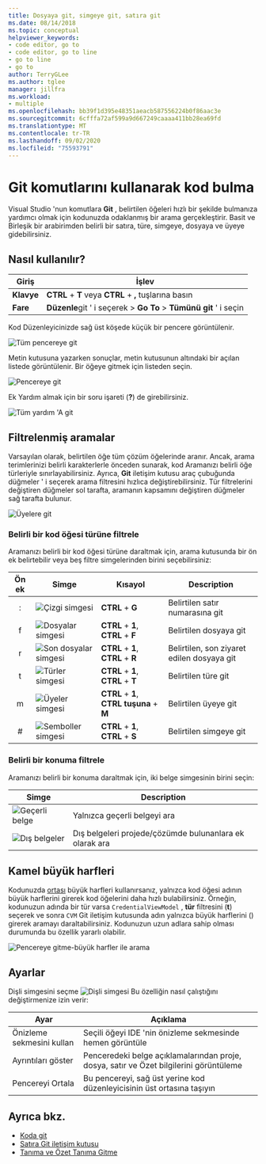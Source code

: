 ```yaml
---
title: Dosyaya git, simgeye git, satıra git
ms.date: 08/14/2018
ms.topic: conceptual
helpviewer_keywords:
- code editor, go to
- code editor, go to line
- go to line
- go to
author: TerryGLee
ms.author: tglee
manager: jillfra
ms.workload:
- multiple
ms.openlocfilehash: bb39f1d395e48351aeacb587556224b0f86aac3e
ms.sourcegitcommit: 6cfffa72af599a9d667249caaaa411bb28ea69fd
ms.translationtype: MT
ms.contentlocale: tr-TR
ms.lasthandoff: 09/02/2020
ms.locfileid: "75593791"
---
```

# <a name="find-code-using-go-to-commands"></a>Git komutlarını kullanarak kod bulma

Visual Studio 'nun komutlara **Git** , belirtilen öğeleri hızlı bir şekilde bulmanıza yardımcı olmak için kodunuzda odaklanmış bir arama gerçekleştirir. Basit ve Birleşik bir arabirimden belirli bir satıra, türe, simgeye, dosyaya ve üyeye gidebilirsiniz.

## <a name="how-to-use-it"></a>Nasıl kullanılır?

Giriş | İşlev
------------ | ---
**Klavye** | **CTRL** + **T** veya **CTRL** + **,** tuşlarına basın
**Fare** | **Düzenle**git ' i seçerek  >  **Go To**  >  **Tümünü git** ' i seçin

Kod Düzenleyicinizde sağ üst köşede küçük bir pencere görüntülenir.

![Tüm pencereye git](media/go-to-all.png)

Metin kutusuna yazarken sonuçlar, metin kutusunun altındaki bir açılan listede görüntülenir. Bir öğeye gitmek için listeden seçin.

![Pencereye git](../ide/media/vside_navigatetowindow.png)

Ek Yardım almak için bir soru işareti (**?**) de girebilirsiniz.

![Tüm yardım 'A git](media/go-to-all-help.png)

## <a name="filtered-searches"></a>Filtrelenmiş aramalar

Varsayılan olarak, belirtilen öğe tüm çözüm öğelerinde aranır. Ancak, arama terimlerinizi belirli karakterlerle önceden sunarak, kod Aramanızı belirli öğe türleriyle sınırlayabilirsiniz. Ayrıca, **Git** iletişim kutusu araç çubuğunda düğmeler ' i seçerek arama filtresini hızlıca değiştirebilirsiniz. Tür filtrelerini değiştiren düğmeler sol tarafta, aramanın kapsamını değiştiren düğmeler sağ tarafta bulunur.

![Üyelere git](../ide/media/vside_navigation_toolbar.png)

### <a name="filter-to-a-specific-type-of-code-element"></a>Belirli bir kod öğesi türüne filtrele

Aramanızı belirli bir kod öğesi türüne daraltmak için, arama kutusunda bir ön ek belirtebilir veya beş filtre simgelerinden birini seçebilirsiniz:

Ön ek | Simge | Kısayol | Description
:-: | - | - | -
:| ![Çizgi simgesi](media/gotoall-line-icon.png) | **CTRL** + **G** | Belirtilen satır numarasına git
f| ![Dosyalar simgesi](media/gotoall-files-icon.png) | **CTRL** + **1**, **CTRL** + **F** | Belirtilen dosyaya git
r| ![Son dosyalar simgesi](media/gotoall-recent-files-icon.png) | **CTRL** + **1**, **CTRL** + **R** | Belirtilen, son ziyaret edilen dosyaya git
t| ![Türler simgesi](media/gotoall-types-icon.png) | **CTRL** + **1**, **CTRL** + **T** | Belirtilen türe git
m| ![Üyeler simgesi](media/gotoall-members-icon.png) | **CTRL** + **1**, **CTRL tuşuna** + **M** | Belirtilen üyeye git
\#| ![Semboller simgesi](media/gotoall-symbols-icon.png) | **CTRL** + **1**, **CTRL** + **S** | Belirtilen simgeye git

### <a name="filter-to-a-specific-location"></a>Belirli bir konuma filtrele

Aramanızı belirli bir konuma daraltmak için, iki belge simgesinin birini seçin:

Simge | Description
---- | ---
![Geçerli belge](media/gotoall_currentdocument.png) | Yalnızca geçerli belgeyi ara
![Dış belgeler](media/gotoall_external.png) | Dış belgeleri projede/çözümde bulunanlara ek olarak ara

## <a name="camel-casing"></a>Kamel büyük harfleri

Kodunuzda [ortası](https://en.wikipedia.org/wiki/Camel_case) büyük harfleri kullanırsanız, yalnızca kod öğesi adının büyük harflerini girerek kod öğelerini daha hızlı bulabilirsiniz. Örneğin, kodunuzun adında bir tür varsa `CredentialViewModel` , **tür** filtresini (**t**) seçerek ve sonra `CVM` Git iletişim kutusunda adın yalnızca büyük harflerini () girerek aramayı daraltabilirsiniz. Kodunuzun uzun adlara sahip olması durumunda bu özellik yararlı olabilir.

![Pencereye gitme-büyük harfler ile arama](../ide/media/vside_capitalsearch.png)

## <a name="settings"></a>Ayarlar

Dişli simgesini seçme ![Dişli simgesi](media/gotoall_gear.png) Bu özelliğin nasıl çalıştığını değiştirmenize izin verir:

Ayar | Açıklama
------- | ---
Önizleme sekmesini kullan | Seçili öğeyi IDE 'nin önizleme sekmesinde hemen görüntüle
Ayrıntıları göster | Penceredeki belge açıklamalarından proje, dosya, satır ve Özet bilgilerini görüntüleme
Pencereyi Ortala | Bu pencereyi, sağ üst yerine kod düzenleyicisinin üst ortasına taşıyın

## <a name="see-also"></a>Ayrıca bkz.

- [Koda git](../ide/navigating-code.md)
- [Satıra Git iletişim kutusu](../ide/reference/go-to-line.md)
- [Tanıma ve Özet Tanıma Gitme](../ide/go-to-and-peek-definition.md)
